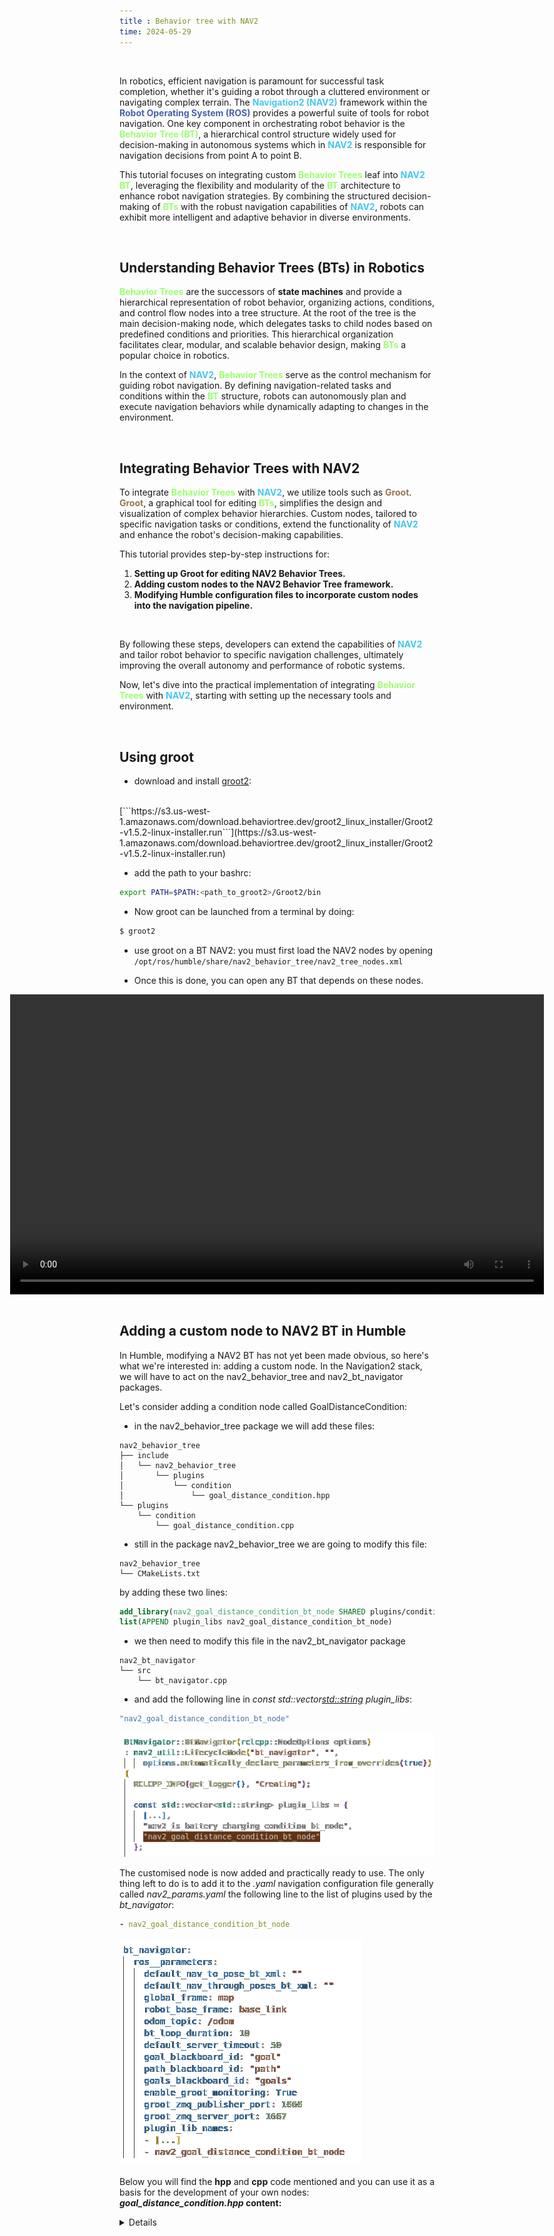 ```yaml
---
title : Behavior tree with NAV2
time: 2024-05-29
---
```


<br>

In robotics, efficient navigation is paramount for successful task completion, whether it's guiding a robot through a cluttered environment or navigating complex terrain. The <span style="color:#47c7ef">**Navigation2 (NAV2)**</span> framework within the <span style="color:#4762a6">**Robot Operating System (ROS)**</span> provides a powerful suite of tools for robot navigation. One key component in orchestrating robot behavior is the <span style="color:#9cff71">**Behavior Tree (BT)**</span>, a hierarchical control structure widely used for decision-making in autonomous systems which in <span style="color:#47c7ef">**NAV2**</span> is responsible for navigation decisions from point A to point B.

This tutorial focuses on integrating custom <span style="color:#9cff71">**Behavior Trees**</span> leaf into <span style="color:#47c7ef">**NAV2**</span> <span style="color:#9cff71">**BT**</span>, leveraging the flexibility and modularity of the <span style="color:#9cff71">**BT**</span> architecture to enhance robot navigation strategies. By combining the structured decision-making of <span style="color:#9cff71">**BTs**</span> with the robust navigation capabilities of <span style="color:#47c7ef">**NAV2**</span>, robots can exhibit more intelligent and adaptive behavior in diverse environments.

<br>

## Understanding Behavior Trees (BTs) in Robotics

<span style="color:#9cff71">**Behavior Trees**</span> are the successors of **state machines** and provide a hierarchical representation of robot behavior, organizing actions, conditions, and control flow nodes into a tree structure. At the root of the tree is the main decision-making node, which delegates tasks to child nodes based on predefined conditions and priorities. This hierarchical organization facilitates clear, modular, and scalable behavior design, making <span style="color:#9cff71">**BTs**</span> a popular choice in robotics.

In the context of <span style="color:#47c7ef">**NAV2**</span>, <span style="color:#9cff71">**Behavior Trees**</span> serve as the control mechanism for guiding robot navigation. By defining navigation-related tasks and conditions within the <span style="color:#9cff71">**BT**</span> structure, robots can autonomously plan and execute navigation behaviors while dynamically adapting to changes in the environment.

<br>

## Integrating Behavior Trees with NAV2

To integrate <span style="color:#9cff71">**Behavior Trees**</span> with <span style="color:#47c7ef">**NAV2**</span>, we utilize tools such as <span style="color:#95764f">**Groot**</span>. <span style="color:#95764f">**Groot**</span>, a graphical tool for editing <span style="color:#9cff71">**BTs**</span>, simplifies the design and visualization of complex behavior hierarchies. Custom nodes, tailored to specific navigation tasks or conditions, extend the functionality of <span style="color:#47c7ef">**NAV2**</span> and enhance the robot's decision-making capabilities.

This tutorial provides step-by-step instructions for:

1. **Setting up Groot for editing NAV2 Behavior Trees.**
2. **Adding custom nodes to the NAV2 Behavior Tree framework.**
3. **Modifying Humble configuration files to incorporate custom nodes into the navigation pipeline.**

<br>

By following these steps, developers can extend the capabilities of <span style="color:#47c7ef">**NAV2**</span> and tailor robot behavior to specific navigation challenges, ultimately improving the overall autonomy and performance of robotic systems.

Now, let's dive into the practical implementation of integrating <span style="color:#9cff71">**Behavior Trees**</span> with <span style="color:#47c7ef">**NAV2**</span>, starting with setting up the necessary tools and environment.

<br>

## Using groot

- download and install [groot2](https://www.behaviortree.dev/groot/):
<br>
[```https://s3.us-west-1.amazonaws.com/download.behaviortree.dev/groot2_linux_installer/Groot2-v1.5.2-linux-installer.run```](https://s3.us-west-1.amazonaws.com/download.behaviortree.dev/groot2_linux_installer/Groot2-v1.5.2-linux-installer.run)
		
- add the path to your bashrc:
```bash
export PATH=$PATH:<path_to_groot2>/Groot2/bin
```
	
- Now groot can be launched from a terminal by doing:
```bat
$ groot2
```

- use groot on a BT NAV2:
you must first load the NAV2 nodes by opening ```/opt/ros/humble/share/nav2_behavior_tree/nav2_tree_nodes.xml```
		
- Once this is done, you can open any BT that depends on these nodes.

<div style="display: flex; justify-content: center;">
    <video width="854" height="480" controls>
        <source src="/config/assets/images/BT_nav2/groot_tuto.mp4" type="video/mp4">
        Your browser does not support the video tag.
    </video>
</div>

<br>

## Adding a custom node to NAV2 BT in Humble
	
In Humble, modifying a NAV2 BT has not yet been made obvious, so here's what we're interested in: adding a custom node.
In the Navigation2 stack, we will have to act on the nav2_behavior_tree and nav2_bt_navigator packages.
	
Let's consider adding a condition node called GoalDistanceCondition:
	
- in the nav2_behavior_tree package we will add these files:
	
```	
nav2_behavior_tree
├── include
│   └── nav2_behavior_tree
│       └── plugins
│           └── condition
│               └── goal_distance_condition.hpp
└── plugins
    └── condition
        └── goal_distance_condition.cpp
```
- still in the package nav2_behavior_tree we are going to modify this file:
	
```	
nav2_behavior_tree
└── CMakeLists.txt
```
by adding these two lines:
	
```cmake
add_library(nav2_goal_distance_condition_bt_node SHARED plugins/condition/goal_distance_condition.cpp)
list(APPEND plugin_libs nav2_goal_distance_condition_bt_node)
```

- we then need to modify this file in the nav2_bt_navigator package

```	
nav2_bt_navigator
└── src
    └── bt_navigator.cpp
```
- and add the following line in *const std::vector<std::string> plugin_libs*:
	
```cpp
"nav2_goal_distance_condition_bt_node"
```
<img src="/config/assets/images/BT_nav2/bt_navigator_lib_list.png" style="background: transparent;">

The customised node is now added and practically ready to use. The only thing left to do is to add it to the *.yaml* navigation configuration file generally called *nav2_params.yaml* the following line to the list of plugins used by the *bt_navigator*:

```yml
- nav2_goal_distance_condition_bt_node
```

<img src="/config/assets/images/BT_nav2/bt_navigator_param.png" style="background: transparent;">


Below you will find the **hpp** and **cpp** code mentioned and you can use it as a basis for the development of your own nodes:
**_goal_distance_condition.hpp_ content:**

<details markdown="1">
```cpp
#ifndef NAV2_BEHAVIOR_TREE__PLUGINS__CONDITION__GOAL_DISTANCE_CONDITION_HPP_
#define NAV2_BEHAVIOR_TREE__PLUGINS__CONDITION__GOAL_DISTANCE_CONDITION_HPP_

#include <string>
#include <memory>
#include "rclcpp/rclcpp.hpp"
#include "behaviortree_cpp_v3/condition_node.h"
#include "tf2_ros/buffer.h"
#include "geometry_msgs/msg/pose_stamped.hpp"

namespace nav2_behavior_tree
{

class GoalDistanceCondition : public BT::ConditionNode
{
public:
GoalDistanceCondition(
    const std::string & condition_name,
    const BT::NodeConfiguration & conf);

GoalDistanceCondition() = delete;

~GoalDistanceCondition() override;

BT::NodeStatus tick() override;

void initialize();

bool isGoalReached();

static BT::PortsList providedPorts()
{
    return {
    BT::InputPort<geometry_msgs::msg::PoseStamped>("goal", "Destination"),
    BT::InputPort<std::string>("global_frame", std::string("map"), "Global frame"),
    BT::InputPort<std::string>("robot_base_frame", std::string("base_link"), "Robot base frame"),
    BT::InputPort<double>("threshold", 0.5, "Threshold distance")
    };
}

protected:
void cleanup()
{}

private:
rclcpp::Node::SharedPtr node_;
std::shared_ptr<tf2_ros::Buffer> tf_;

bool initialized_;
double threshold_;
double goal_reached_tol_;
std::string global_frame_;
std::string robot_base_frame_;
double transform_tolerance_;
};

}  // namespace nav2_behavior_tree

#endif  // NAV2_BEHAVIOR_TREE__PLUGINS__CONDITION__GOAL_DISTANCE_CONDITION_HPP_
```
</details>



**_goal_distance_condition.cpp_ content:**

<details markdown="1">

```cpp
#include <string>
#include <memory>

#include "nav2_util/robot_utils.hpp"
#include "geometry_msgs/msg/pose_stamped.hpp"
#include "nav2_util/node_utils.hpp"
#include "nav2_util/geometry_utils.hpp"

#include "nav2_behavior_tree/plugins/condition/goal_distance_condition.hpp"

namespace nav2_behavior_tree
{

GoalDistanceCondition::GoalDistanceCondition(
  const std::string & condition_name,
  const BT::NodeConfiguration & conf)
: BT::ConditionNode(condition_name, conf),
  initialized_(false),  
  global_frame_("map"),
  robot_base_frame_("base_link")
{
  getInput("threshold", threshold_);
  getInput("global_frame", global_frame_);
  getInput("robot_base_frame", robot_base_frame_);
}


GoalDistanceCondition::~GoalDistanceCondition()
{
  cleanup();
}

BT::NodeStatus GoalDistanceCondition::tick()
{
  if (!initialized_) {
    initialize();
  }

  BT::NodeStatus status = isGoalReached() ? BT::NodeStatus::SUCCESS : BT::NodeStatus::FAILURE;

  // Display node status in console
  // std::string status_str = (status == BT::NodeStatus::SUCCESS) ? "SUCCESS" : "FAILURE";
  // std::cout << "GoalDistanceCondition tick() status: " << status_str << std::endl;

  return status;
}
void GoalDistanceCondition::initialize()
{
  node_ = config().blackboard->get<rclcpp::Node::SharedPtr>("node");

  node_->get_parameter("threshold", threshold_);

  nav2_util::declare_parameter_if_not_declared(
    node_, "goal_reached_tol",
    rclcpp::ParameterValue(0.25));
  node_->get_parameter_or<double>("goal_reached_tol", goal_reached_tol_, 0.25);
  tf_ = config().blackboard->get<std::shared_ptr<tf2_ros::Buffer>>("tf_buffer");

  node_->get_parameter("transform_tolerance", transform_tolerance_);

  initialized_ = true;
}

bool GoalDistanceCondition::isGoalReached()
{
  geometry_msgs::msg::PoseStamped current_pose;

  if (!nav2_util::getCurrentPose(
      current_pose, *tf_, global_frame_, robot_base_frame_, transform_tolerance_))
  {
    RCLCPP_DEBUG(node_->get_logger(), "Current robot pose is not available.");
    return false;
  }

  geometry_msgs::msg::PoseStamped goal;
  getInput("goal", goal);

  auto travelle = nav2_util::geometry_utils::euclidean_distance(
    goal.pose, current_pose.pose);
  // std::cout << "travelle : " << travelle << std::endl;
  
  return travelle <= threshold_ ;
}

}  // namespace nav2_behavior_tree

#include "behaviortree_cpp_v3/bt_factory.h"

BT_REGISTER_NODES(factory)
{
  BT::NodeBuilder builder =
    [](const std::string & name, const BT::NodeConfiguration & config)
    {
      return std::make_unique<nav2_behavior_tree::GoalDistanceCondition>(name, config);
    };

  factory.registerBuilder<nav2_behavior_tree::GoalDistanceCondition>("GoalDistance", builder);
}
```